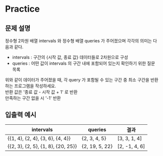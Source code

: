 Practice
===

문제 설명
---

정수형 2차원 배열 intervals 와 정수형 배열 queries 가 주어졌으며 각각의 의미는 다음과 같다.
* intervals : 구간의 {시작 값, 종료 값} 데이터들로 2차원으로 구성
* queries : 어떤 값이 intervals 의 구간 내에 포함되어 있는지 확인하기 위한 질문 목록 

위와 같이 데이터가 주어졌을 때,
각 query 가 포함될 수 있는 구간 중 최소 구간을 반환하는 프로그램을 작성하세요.  
반환 값은 '종료 값 - 시작 값 + 1' 로 반환  
만족하는 구간 없을 시 '-1' 반환


입출력 예시
---
|intervals|queries|결과|
|---|---|---|
|{{1, 4}, {2, 4}, {3, 6}, {4, 4}}|{2, 3, 4, 5}|[3, 3, 1, 4]|
|{{2, 3}, {2, 5}, {1, 8}, {20, 25}}|{2, 19, 5, 22}|[2, -1, 4, 6]|

